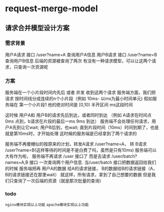 # request-merge-model
## 请求合并模型设计方案

### 需求背景
用户A请求 接口 /user?name=A 查询用户A信息
用户B请求 接口 /user?name=B 查询用户B信息
后端的资源被查询了两次
有没有一种请求模型，可以让这两个请求，只查询一次资源呢

### 方案
服务端在一个小片段时间内先后 或者 并发 收到这两个请求
服务端方面，我们把请求 按时间线分成连续的n个小片段（例如 10ms- 以ms为最小时间单元)
假如服务端在 第一个小片段1 他的绝对时间是 [0,10) 半开区间 ms这段时间

这时候 用户A和 用户B的请求先后到达，或者同时到达 （例如 A请求在时间点 0ms 点到，b请求在片段的最后一ms 9ms 到达）
服务端不会处理任何请求，用户A先到让它wait; 用户B后到，也wait; 直到片段时间（10ms）时间到期了，也是就是第10ms时，才开始处理
这时候的服务端是已经拿到了两个请求的

服务端不再傻帽似的按原来的计划，转发A请求 /user?name=A， 转 B请求 /user?name=B(这样等待的时间是不是白费了吗，虽然是只有10ms)
服务端可以大有作为啦，
服务端不再请求 /user 接口了 而是去请求 /user/batch?names=A,B 接口 一次查询两个用户信息. 当/user/batch 接口把数据返回给我们的时候
服务端把再 用户A的数据 给A的请求链接， B的数据给B的请求链接（A，B的请求链接还在那里wait）
就这样，所有请求，拿到了自己想要的数据
但是我们只查询了一次后端的资源（就是那次批量的查询）

### todo
`` nginx模块实现以上功能 ``
`` apache模块实现以上功能 ``
